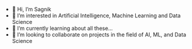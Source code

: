- 👋 Hi, I’m Sagnik
- 👀 I’m interested in Artificial Intelligence, Machine Learning and Data Science
- 🌱 I’m currently learning about all these...
- 💞️ I’m looking to collaborate on projects in the field of AI, ML, and Data Science
  
<!---
KingasRahd/KingasRahd is a ✨ special ✨ repository because its `README.md` (this file) appears on your GitHub profile.
You can click the Preview link to take a look at your changes.
--->
